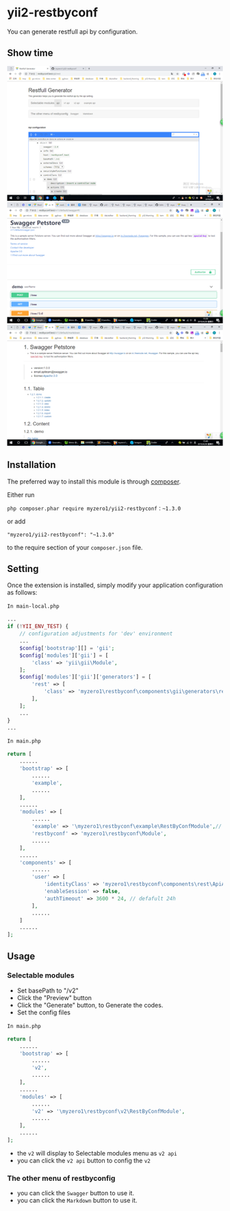 yii2-restbyconf
========================

You can generate restfull api by configuration.

Show time
------------

![](https://github.com/myzero1/show-time/blob/master/yii2-restbyconf/screenshot/104.png)
![](https://github.com/myzero1/show-time/blob/master/yii2-restbyconf/screenshot/102.png)
![](https://github.com/myzero1/show-time/blob/master/yii2-restbyconf/screenshot/103.png)

Installation
------------

The preferred way to install this module is through [composer](http://getcomposer.org/download/).

Either run

```
php composer.phar require myzero1/yii2-restbyconf：~1.3.0
```

or add

```
"myzero1/yii2-restbyconf": "~1.3.0"
```

to the require section of your `composer.json` file.



Setting
-----

Once the extension is installed, simply modify your application configuration as follows:


`In main-local.php`

```php
...
if (!YII_ENV_TEST) {
    // configuration adjustments for 'dev' environment
    ...
    $config['bootstrap'][] = 'gii';
    $config['modules']['gii'] = [
        'class' => 'yii\gii\Module',
    ];
    $config['modules']['gii']['generators'] = [
        'rest' => [
            'class' => 'myzero1\restbyconf\components\gii\generators\rest\Generator'
        ],
    ];
    ...
}
...
```

`In main.php`

```php
return [
    ......
    'bootstrap' => [
        ......
        'example',
        ......
    ],
    ......
    'modules' => [
        ......
        'example' => '\myzero1\restbyconf\example\RestByConfModule',// should add table to db by 'example/models/user.sql'
        'restbyconf' => 'myzero1\restbyconf\Module',
        ......
    ],
    ......
    'components' => [
        ......
        'user' => [
            'identityClass' => 'myzero1\restbyconf\components\rest\ApiAuthenticator',
            'enableSession' => false,
            'authTimeout' => 3600 * 24, // defafult 24h
        ],
        ......
    ]
    ......
];
```


Usage
-----

### Selectable modules
* Set basePath to "/v2"
* Click the "Preview" button
* Click the "Generate" button, to Generate the codes.
* Set the config files

`In main.php`

```php
return [
    ......
    'bootstrap' => [
        ......
        'v2',
        ......
    ],
    ......
    'modules' => [
        ......
        'v2' => '\myzero1\restbyconf\v2\RestByConfModule',
        ......
    ],
    ......
];
```
* the `v2` will display to Selectable modules menu as `v2 api`
* you can click the `v2 api` button to config the `v2`

### The other menu of restbyconfig
* you can click the `Swagger` button to use it.
* you can click the `Markdown` button to use it.
